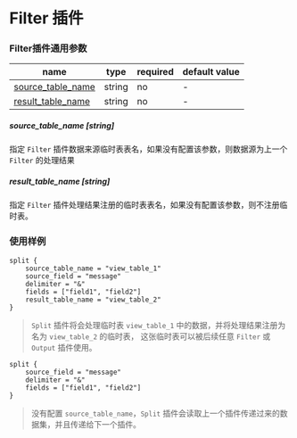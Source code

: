 # Filter 插件

### Filter插件通用参数

| name | type | required | default value |
| --- | --- | --- | --- |
| [source_table_name](#source_table_name-string) | string | no | - |
| [result_table_name](#result_table_name-string) | string | no | - |


##### source_table_name [string]

指定 `Filter` 插件数据来源临时表表名，如果没有配置该参数，则数据源为上一个 `Filter` 的处理结果

##### result_table_name [string]

指定 `Filter` 插件处理结果注册的临时表表名，如果没有配置该参数，则不注册临时表。

### 使用样例

```
split {
    source_table_name = "view_table_1"
    source_field = "message"
    delimiter = "&"
    fields = ["field1", "field2"]
    result_table_name = "view_table_2"
}
```

> `Split` 插件将会处理临时表 `view_table_1` 中的数据，并将处理结果注册为名为 `view_table_2` 的临时表， 这张临时表可以被后续任意 `Filter` 或 `Output` 插件使用。

```
split {
    source_field = "message"
    delimiter = "&"
    fields = ["field1", "field2"]
}
```

> 没有配置 `source_table_name`，`Split` 插件会读取上一个插件传递过来的数据集，并且传递给下一个插件。